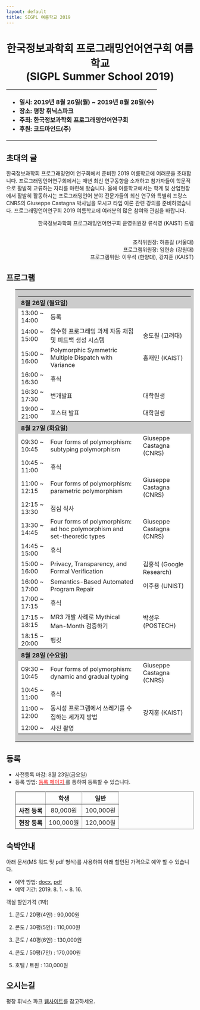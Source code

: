 ```yaml
---
layout: default
title: SIGPL 여름학교 2019
---
```


<h1>
<center>
한국정보과학회 프로그래밍언어연구회 여름학교
<br> (SIGPL Summer School 2019)
</center>
</h1>
<center><table><tbody><tr><th align="left">
<ul>
<li>
    일시: 2019년 8월 26일(월) ~ 2019년 8월 28일(수)
</li><li>
    장소: 평창 휘닉스파크
</li><li>
    주최: 한국정보과학회 프로그래밍언어연구회
</li><li>
    후원: 코드마인드(주)
</li></ul>
</th></tr></tbody></table>
</center>

<h2>초대의 글</h2>

<p>
  한국정보과학회 프로그래밍언어 연구회에서 준비한 2019 여름학교에 여러분을 초대합니다. 프로그래밍언어연구회에서는 매년 최신 연구동향을 소개하고 참가자들이 학문적으로 활발히 교류하는 자리를 마련해 왔습니다. 올해 여름학교에서는 학계 및 산업현장에서 활발히 활동하시는 프로그래밍언어 분야 전문가들의 최신 연구와 특별히 프랑스 CNRS의 Giuseppe Castagna 박사님을 모시고 타입 이론 관련 강의를 준비하였습니다. 프로그래밍언어연구회 2019 여름학교에 여러분의 많은 참여와 관심을 바랍니다.
</p>

<p align="right">
한국정보과학회 프로그래밍언어연구회 운영위원장 류석영 (KAIST) 드림
</p>

<p align="right">
<br> 조직위원장: 허충길 (서울대)
<br> 프로그램위원장: 임현승 (강원대)
<br> 프로그램위원: 이우석 (한양대), 강지훈 (KAIST)

</p>

<h2>프로그램</h2>

<ul>
  <table border="0" cellspacing="0">
  <tbody><tr><td bgcolor="#cccccc">
  <table border="0" cellspacing="1pt">
<tbody>

  <tr><th colspan="3" align="left"> 8월 26일 (월요일)  </th></tr>

  <tr><td bgcolor="white">  13:00 ~ 14:00  </td><td bgcolor="white">  등록  </td><td bgcolor="white">   </td></tr>
  <tr><td bgcolor="white">  14:00 ~ 15:00  </td><td bgcolor="white">  함수형 프로그래밍 과제 자동 채점 및 피드백 생성 시스템  </td><td bgcolor="white">  송도원 (고려대)  </td></tr>
  <tr><td bgcolor="white">  15:00 ~ 16:00  </td><td bgcolor="white">  Polymorphic Symmetric Multiple Dispatch with Variance  </td><td bgcolor="white">  홍재민 (KAIST)  </td></tr>
  <tr><td bgcolor="white">  16:00 ~ 16:30  </td><td bgcolor="white">  휴식  </td><td bgcolor="white">   </td></tr>
  <tr><td bgcolor="white">  16:30 ~ 17:30  </td><td bgcolor="white">  번개발표  </td><td bgcolor="white">  대학원생  </td></tr>
  <tr><td bgcolor="white">  19:00 ~ 21:00  </td><td bgcolor="white">  포스터 발표  </td><td bgcolor="white">  대학원생  </td></tr>

<!-- <tr><td bgcolor="white">  13:00 ~ 14:00  </td><td bgcolor="white">  등록  </td><td bgcolor="white">   </td></tr> -->
<!-- <tr><td bgcolor="white">  14:00 ~ 15:00  </td><td bgcolor="white">  함수형 프로그래밍 과제 자동 채점 및 피드백 생성 시스템  </td><td bgcolor="white">  송도원 (고려대)  </td></tr> -->
<!-- <tr><td bgcolor="white">  15:00 ~ 16:00  </td><td bgcolor="white">  Polymorphic Symmetric Multiple Dispatch with Variance  </td><td bgcolor="white">  홍재민 (KAIST)  </td></tr> -->
<!-- <tr><td bgcolor="white">  16:00 ~ 16:30  </td><td bgcolor="white">  휴식  </td><td bgcolor="white">   </td></tr> -->
<!-- <tr><td bgcolor="white">  16:30 ~ 17:30  </td><td bgcolor="white">  Privacy, Transparency, and Formal Verification  </td><td bgcolor="white"> 김홍석 (Google Korea)  </td></tr> -->
<!-- <tr><td bgcolor="white">  19:00 ~ 21:00  </td><td bgcolor="white">  패널 (TBA)  </td><td bgcolor="white">    </td></tr> -->

  <tr><th colspan="3" align="left"> 8월 27일 (화요일)  </th></tr>

  <tr><td bgcolor="white">  09:30 ~ 10:45  </td><td bgcolor="white">  Four forms of polymorphism: subtyping polymorphism  </td><td bgcolor="white">  Giuseppe Castagna (CNRS)  </td></tr>
  <tr><td bgcolor="white">  10:45 ~ 11:00  </td><td bgcolor="white">  휴식  </td><td bgcolor="white">   </td></tr>
  <tr><td bgcolor="white">  11:00 ~ 12:15  </td><td bgcolor="white">  Four forms of polymorphism: parametric polymorphism  </td><td bgcolor="white">  Giuseppe Castagna (CNRS)  </td></tr>
  <tr><td bgcolor="white">  12:15 ~ 13:30  </td><td bgcolor="white">  점심 식사  </td><td bgcolor="white">   </td></tr>
  <tr><td bgcolor="white">  13:30 ~ 14:45  </td><td bgcolor="white">  Four forms of polymorphism: ad hoc polymorphism and set-theoretic types  </td><td bgcolor="white">  Giuseppe Castagna (CNRS)  </td></tr>
  <tr><td bgcolor="white">  14:45 ~ 15:00  </td><td bgcolor="white">  휴식  </td><td bgcolor="white">   </td></tr>
  <tr><td bgcolor="white">  15:00 ~ 16:00  </td><td bgcolor="white">  Privacy, Transparency, and Formal Verification </td><td bgcolor="white">  김홍석 (Google Research)  </td></tr>
  <tr><td bgcolor="white">  16:00 ~ 17:00  </td><td bgcolor="white">  Semantics-Based Automated Program Repair  </td><td bgcolor="white">  이주용 (UNIST)  </td></tr>
  <tr><td bgcolor="white">  17:00 ~ 17:15  </td><td bgcolor="white">  휴식  </td><td bgcolor="white">   </td></tr>
  <tr><td bgcolor="white">  17:15 ~ 18:15  </td><td bgcolor="white">  MR3 개발 사례로 Mythical Man-Month 검증하기  </td><td bgcolor="white">  박성우 (POSTECH)  </td></tr>
  <tr><td bgcolor="white">  18:15 ~ 20:00  </td><td bgcolor="white">  뱅킷  </td><td bgcolor="white">   </td></tr>

<!-- <tr><td bgcolor="white">  09:30 ~ 10:45  </td><td bgcolor="white">  TBA  </td><td bgcolor="white">  Giuseppe Castagna (CNRS)  </td></tr> -->
<!-- <tr><td bgcolor="white">  10:45 ~ 11:00  </td><td bgcolor="white">  휴식  </td><td bgcolor="white">   </td></tr> -->
<!-- <tr><td bgcolor="white">  11:00 ~ 12:15  </td><td bgcolor="white">  TBA  </td><td bgcolor="white">  Giuseppe Castagna (CNRS)  </td></tr> -->
<!-- <tr><td bgcolor="white">  12:15 ~ 14:00  </td><td bgcolor="white">  점심 식사  </td><td bgcolor="white">   </td></tr> -->
<!-- <tr><td bgcolor="white">  14:00 ~ 15:15  </td><td bgcolor="white">  TBA  </td><td bgcolor="white">  Giuseppe Castagna (CNRS)  </td></tr> -->
<!-- <tr><td bgcolor="white">  15:15 ~ 15:30  </td><td bgcolor="white">  휴식  </td><td bgcolor="white">   </td></tr> -->
<!-- <tr><td bgcolor="white">  15:30 ~ 16:30  </td><td bgcolor="white">  Semantics-Based Automated Program Repair  </td><td bgcolor="white">  이주용 (UNIST)  </td></tr> -->
<!-- <tr><td bgcolor="white">  16:30 ~ 16:45  </td><td bgcolor="white">  휴식  </td><td bgcolor="white">   </td></tr> -->
<!-- <tr><td bgcolor="white">  16:45 ~ 17:45  </td><td bgcolor="white">  MR3 개발 사례로 Mythical Man-Month 검증하기  </td><td bgcolor="white">  박성우 (POSTECH)  </td></tr> -->

  <tr><th colspan="3" align="left"> 8월 28일 (수요일)  </th></tr>

  <tr><td bgcolor="white">  09:30 ~ 10:45  </td><td bgcolor="white">  Four forms of polymorphism: dynamic and gradual typing  </td><td bgcolor="white">  Giuseppe Castagna (CNRS)  </td></tr>
  <tr><td bgcolor="white">  10:45 ~ 11:00  </td><td bgcolor="white">  휴식  </td><td bgcolor="white">   </td></tr>
  <tr><td bgcolor="white">  11:00 ~ 12:00  </td><td bgcolor="white">  동시성 프로그램에서 쓰레기를 수집하는 세가지 방법  </td><td bgcolor="white">  강지훈 (KAIST)  </td></tr>
  <tr><td bgcolor="white">  12:00 ~  </td><td bgcolor="white">  사진 촬영  </td><td bgcolor="white">   </td></tr>

<!-- <tr><td bgcolor="white">  09:30 ~ 10:45  </td><td bgcolor="white">  TBA  </td><td bgcolor="white">  Giuseppe Castagna (CNRS)  </td></tr> -->
<!-- <tr><td bgcolor="white">  10:45 ~ 11:00  </td><td bgcolor="white">  휴식  </td><td bgcolor="white">   </td></tr> -->
<!-- <tr><td bgcolor="white">  11:00 ~ 12:00  </td><td bgcolor="white">  동시성 프로그램에서 쓰레기를 수집하는 세가지 방법  </td><td bgcolor="white">  강지훈 (KAIST)  </td></tr> -->
<!-- <tr><td bgcolor="white">  12:00 ~  </td><td bgcolor="white">  사진 촬영  </td><td bgcolor="white">   </td></tr> -->

</tbody>
  </table></td></tr></tbody></table>
</ul>

## 등록

<ul>
    <li> 사전등록 마감: 8월 23일(금요일) <!-- <s>2월 12일(화요일)</s> -->
  </li><li> 등록 방법: <a href= "http://www.kiise.or.kr/conference/conf/060/" target="_blank"> <font color="red">등록 페이지</font> </a>를 통하여 등록할 수 있습니다.
<table border="1" bordercolor="#a0a0a0" cellspacing="0">
<tbody><tr><th>&nbsp;</th><th>학생</th><th>일반</th></tr>
<tr align="center"><th>사전 등록 </th><td>80,000원</td><td>100,000원</td></tr>
<tr align="center"><th>현장 등록 </th><td>100,000원</td><td>120,000원</td></tr>
</tbody></table>
</li></ul>

## 숙박안내

아래 문서(MS 워드 및 pdf 형식)를 사용하여 아래 할인된 가격으로 예약 할 수 있습니다.

- 예약 방법: [docx](hotelbooking.docx), [pdf](hotelbooking.pdf)
- 예약 기간: 2019. 8. 1. ~ 8. 16.

객실 할인가격 (1박)

1) 콘도 / 20평(4인) : 90,000원

2) 콘도 / 30평(5인) : 110,000원

3) 콘도 / 40평(6인) : 130,000원

4) 콘도 / 50평(7인) : 170,000원

5) 호텔 / 트윈 : 130,000원

## 오시는길

평창 휘닉스 파크 <a href="https://phoenixhnr.co.kr/page/main/pyeongchang">웹사이트</a>를 참고하세요.


<!--

- 일자: 2019년 2월 18(월) – 20(수)
- 학회 장소: 경성대학교 제2누리생활관 비전홀
- 숙박 장소: 경성대학교 제1누리생활관
- 경성대 주소: 부산시 남구 수영로 309 (대연동)

#### 숙박 안내

경성대학교 누리생활관 (기숙사)는 2명이 숙박할 수 있도록 되어 있으며, 가격은 방을 기준으로 하고 있습니다 (1인이나 2인 모두 동일한 가격)

- 교내 숙박
  + 일반 사생실 (2인실) : 4만원/1박, 세면도구 제공 안하므로 각자 준비
  + 게스트룸 (2인실, 9개) : 5만5천원/1박, 침실(2인)+거실, 세면도구 제공
  + (예약완료) <s>게스트룸 (1인실, 2개) : 3만5천원/1박, 침실(1인)+거실, 세면도구 제공 </s>
  + 게스트룸 (4인실, 2개) : 6만원/1박, 온돌방+거실, 세면도구 제공

송금 금액: 사생실 (8만원), 게스트룸 2인실 (11만원), 게스트룸 4인실 (12만원)


- 교외 숙박
  + 호메르스호텔 (광안리, 1박기준) : 12만원~13만원(바닷가전망), 7만~8만원(바닷가 반대)
  + 해운대그랜드 호텔 (1박기준): 12만원, 15만원(비치뷰), 18만원, 21만원(스위트)

#### 숙박 예약

- 교내 숙박:  이메일로 예약 sbhk38641@ks.ac.kr (서봉환 조교)
  - 현금 결제만 가능하며, 2박 위주로 예약하기 바랍니다.
  - 계좌번호: 부산은행 101-2058-8132-01 (에금주: 소프트웨어학과 서봉환)
  - 문의 전화: 051-663-5140 (소프트웨어학과 사무실), 방학 중 오후 2시까지 근무
  - 송금 금액: 8만원 (사생실), 게스트룸 2인실 (11만원), 게스트룸 1인실 (7만원)
  - 숙박 영수증: 등록 데스크에서 영수증 발행
  - 이메일로 예약정보 제공:
    + 예약자 이름, 소속, 전화번호, 이메일 주소, 성별(남,여), 숙박인원(1인, 2인)
    + 숙박유형 선택 (사생실, 게스트룸 1인, 게스트룸 2인)
      * 학생들은 사생실을 선택해 주기 바랍니다.
    + 송금일 및 송금자 이름


- 교외 숙박
  + 호메르스호텔 (051-750-8000) : “경성대 프로그래밍언어연구회” 예약시 할인금액 적용
  + 해운대그랜드 호텔 예약: 전화로 학과 조교를 통해 예약하면 할인 금액 적용됨

## 식사

등록시 제공되는 식권 사용. 기숙사 건물 옆 1층에 식당이 있습니다. 학생용 1식 3,300원, 교직원용 1식 4,500원입니다. 교직원 식사는 점심때만 운영합니다.  학교 건너 골목에 카페 및 식당이 많이 있습니다.


## 경성대학교 오는 방법

- 기차-버스: 부산역에서 시내버스 1001, 1003, 40, 27번 (경성대 하차, 약 30분)
- 비행기(김해공항): 리무진 (해운대행 -> 남천동 하차 -> 지하철)
- 기차-택시: 부산역->경성대(20분), 노포동시외버스터미널->경성대(40분)
- 기차-지하철: 부산역 1호선 -> 서면역에서 2호선으로 환승, 경성대부경대역에서 하차 (6번, 4번 출구)
- 자가용 (등록데스크에서 주차증 발급):
   + 경부고속도로 -> 도시고속도로(부두방향) ->대연램프(광안리방향)에서 진출. 약 300m 직진하다가 오른쪽 옆길로 들어와서 경성대 후문(용소초등학교 맞은편)으로 진입, 진입 후 좌회전 -> 200m 직진 –> 우회전 후 200m 직진
   + 남해고속도로 -> 동서고가도로 -> 황령산 터널 지나서, 약 500m 직진 후 오른쪽 옆길로 들어와서 경성대 후문(용소초등학교 맞은편)으로 진입. 진입 후 좌회전 -> 200m 직진 –> 우회전 후 200m 직진

![map](map.png)
-->


<!-- <h2> 등록 </h2> -->

<!-- <ul> -->
<!--   <li> 사전등록 마감: 8월 14일(화요일) -->
<!--   </li><li> 등록 방법: <a href="http://www.kiise.or.kr/conference/conf/025/" target="_blank"><font color=red>등록  페이지</font></a>를 통하여 등록할 수 있습니다. -->
<!-- <table border="1" bordercolor="#a0a0a0" cellspacing="0"> -->
<!-- <tbody><tr><th>&nbsp;</th><th>학생</th><th>일반</th></tr> -->
<!-- <tr align="center"><th>사전 등록 </th><td>80,000원</td><td>100,000원</td></tr> -->
<!-- <tr align="center"><th>현장 등록 </th><td>100,000원</td><td>120,000원</td></tr> -->
<!-- </tbody></table> -->
<!-- </li></ul> -->

<!-- <h2> 숙박안내 </h2> -->

<!-- <ul> -->
<!-- <li>SIGPL에서 필요한 학생들에게 숙박비를 지원합니다. -->
<!-- <br>지원 자격은 숙박비를 받지 못한 대학원생으로 한정합니다. -->
<!-- <br>선정된 학생에게는 소속기관 여비규정에 따라 숙박비를 지급합니다. -->
<!-- <br>지원을 위해서는 지도교수 추천서가 필요하고, 이는 입력한 지도교수 이메일을 통해 받습니다. -->
<!-- <br>추후 숙박 영수증 및 소속기관 여비 규정을 제출해야 합니다. -->
<!-- </li> -->
<!-- <p><a href="https://goo.gl/forms/5COF0LERwSweqaIj2">지원하기</a></p> -->
<!-- 지원마감: 2018년 8월 13일 -->
<!-- </ul> -->
<!-- <br> -->

<!-- <ul> -->
<!--  동국대학교 주변 숙박 안내입니다.  충무로, 동대문 및 명동쪽에 호텔이 매우 많기 때문에 예약하시기는 어렵지 않으실 것으로 생각됩니다.  추천 호텔은 다음과 같으며, 2인기준 10만원 이내로 예약이 가능합니다. -->
<!--     <li> 티마크 호텔 명동 (02-2098-2000) -->
<!--       <a href="http://tmarkhotel.com/" target="_blank">홈페이지</a> -->
<!--         <br>서울특별시 중구 충무로 15 -->
<!--     </li> -->
<!--     <li> 스테이B 호텔 (02-2277-6300) -->
<!--       <a href="https://www.staybhotel.com/" target="_blank">홈페이지</a> -->
<!--         <br>서울특별시 중구 충무로 23-1 -->
<!--     </li> -->
<!--     </li> -->
<!--     <li> 써미트 호텔 (02-2285-0540) -->
<!--       <a href="http://www.summithotelseoul.com/" target="_blank">홈페이지</a> -->
<!--         <br>서울특별시 중구 장충단로 198 -->
<!--     </li> -->
<!--     </li> -->
<!--     <li> 호텔 도마 (02-2273-9603) -->
<!--       <a href="http://www.hoteldoma.com/" target="_blank">홈페이지</a> -->
<!--         <br>서울특별시 중구 퇴계로 216 -->
<!--     </li> -->
<!-- </ul> -->


<!-- <h2> 오시는길 </h2> -->
<!-- <ul> -->
<!-- <a href="https://cse.dongguk.edu/?page_id=790" target="_blank">동국대학교 찾아오시는 길</a> -->
<!-- </ul> -->
